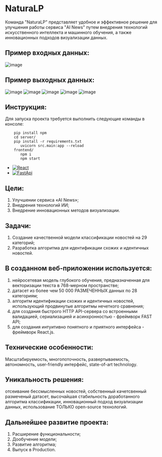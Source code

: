 # NaturaLP

Команда "NaturaLP" представляет удобное и эффективное решение для улучшения работы сервиса "AI News" путем внедрения технологий искусственного интеллекта и машинного обучения, а также инновационных подходов визуализации данных.

## Пример входных данных:
![image](https://github.com/vvlrff/news_ai/assets/125179070/ba5a87c5-188f-4bd5-9aa5-2b632fe6ff32)

## Пример выходных данных:
![image](https://github.com/vvlrff/news_ai/assets/125179070/83a77b3a-997c-4f19-a72e-7eeab3c11b19)
![image](https://github.com/vvlrff/news_ai/assets/125179070/9bf67de8-7c97-4f57-93bf-e15aec10df6d)
![image](https://github.com/vvlrff/news_ai/assets/125179070/406c8929-6ae0-4fb8-aab2-3a4844cc8a1e)
![image](https://github.com/vvlrff/news_ai/assets/125179070/3d0d70c3-80de-4819-8257-555efca3e603)
![image](https://github.com/vvlrff/news_ai/assets/125179070/c1b2cb16-d263-4edd-baa2-01fe87c85e08)

## Инструкция:
Для запуска проекта требуется выполнить следующие команды в консоле:
```
    pip install npm
    cd server/
    pip install -r requirements.txt
       uvicorn src.main:app --reload
    frontend/
       npm i
       npm start
```

* [![React][React.js]][React-url]
* [![FastApi][FastApi.py]][FastApi-url]

## Цели:
1) Улучшении сервиса «AI News»;
2) Внедрения технологий ИИ;
3) Внедрение инновационных методов визуализации.

## Задачи:
1) Создание качественной модели классификации новостей на 29 категорий;
2) Разработка алгоритма для идентификации схожих и идентичных новостей.

## В созданном веб-приложении используется:

1) нейросетевая модель глубокого обучения, предназначенная для векторизации текста в 768-мерном пространстве;
2) датасет из более чем 50 000 РАЗМЕЧЕННЫХ данных по 28 категориям;
3) алгоритм идентификации схожих и идентичных новостей, использующий продвинутые алгоритмы нечеткого сравнения;
4) для создания быстрого HTTP API-сервера со встроенными валидацией, сериализацией и асинхронностью - фреймворк FAST API;
5) для создания интуитивно понятного и приятного интерфейса - фреймворк React.js.

## Технические особенности:
Масштабируемость, многопоточность, развертываемость, автономность, user-friendly интерфейс, state-of-art technology.

## Уникальность решения:
отсеивание бессмысленных новостей, собственный качетсвенный размеченый датасет, высочайшая стабильность доработанного алгоритма классификации, инновационный подход визуализации данных, использование ТОЛЬКО open-source технологий.

## Дальнейшее развитие проекта:
1) Расширение функциональности;
2) Дообучение модели;
3) Развитие алгоритма;
4) Выпуск в Production.


<!-- MARKDOWN LINKS & IMAGES -->
<!-- https://www.markdownguide.org/basic-syntax/#reference-style-links -->
[React.js]: https://img.shields.io/badge/React-20232A?style=for-the-badge&logo=react&logoColor=61DAFB
[React-url]: https://reactjs.org/

[FastApi.py]: https://fastapi.tiangolo.com/img/logo-margin/logo-teal.png
[FastApi-url]: https://fastapi.tiangolo.com/
